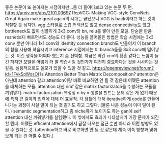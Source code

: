 좋은 논문이 또 쏟아지는 시점이지만...좀 더 들여다보고 있는 논문 두 편.
https://arxiv.org/abs/2101.03697
RepVGG: Making VGG-style ConvNets Great Again
make great again의 시대는 끝났으니 VGG is back이라고 하는 것이 적절할 듯 싶지만. vgg 스타일로 스킵 커넥션도 없고 dense connectivity도 없고 bottleneck도 없이 심플하게 3x3 conv와 bn, relu를 쌓아 만든 모델. 단순한 만큼 resnet보다 빠르면서도 성능도 더 좋다. 성능을 끌어올린 방법은 학습 시점에는 3x3 conv 뿐만 아니라 1x1 conv와 identity connection branch도 만들어서 이 branch의 합을 사용해 학습시키고 inference 시점에서는 이 branch들을 3x3 conv에 밀어넣는 것. 이런 생각을 어쩌다 했는지 좀 신박함.
지금은 약간 cnn의 황혼 같다는 느낌이 들긴 하지만 모델을 어떻게 더 잘 학습시킬 것인가가 여전히 중요하다는 것을 시사하는 것 같음. 실용적으로도 쓸모가 있을 수 있을 것 같고.
https://openreview.net/forum?id=1FvkSpWosOl
Is Attention Better Than Matrix Decomposition?
attention은 아닌데 attention 같고 attention이랑 바로 비교하면 안 될 것 같은데 어쨌든 attention을 대체하는 모듈. attention 대신 nmf 같은 matrix factorizaton을 수행하는 모듈을 끼워넣기. matrix factorization 특성상 n by n 행렬을 만드는 문제 같은 게 없기 때문에 특히 큰 길이의 입력에 대해 더 효율적. 각 샘플에 대해 iterative하게 code를 만들어나가는 과정이 사실 말이 되는 것 같기도 하고 그렇다. (물론 나온 성능이 이미 말이 된다.)
semantic segmentation하고 좀 niche하게 보이기도 하는 gan에 self attention 대신 끼워넣기를 실험했다. 이 밖에서도 효과가 나타날지가 가장 문제가 되긴 할 텐데. 어쨌든 efficient attention에서 곧잘 나오는 접근 뿐만 아니라 이런 방향도 있을 수 있다는 것. (attention하고 바로 비교하면 안 될 것 같은데 계속 이쪽 방향과 맞춰보게 되는 건 어쩔 수 없다.)